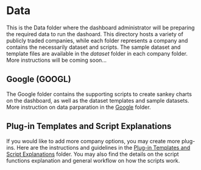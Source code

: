 # Data
This is the Data folder where the dashboard administrator will be preparing the required data to run the dashoard. This directory hosts a variety of publicly traded companies, while each folder represents a company and contains the necessarily dataset and scripts. The sample dataset and template files are available in the <i>dataset</i> folder in each company folder. More instructions will be coming soon...

## Google (GOOGL)
The Google folder contains the supporting scripts to create sankey charts on the dashboard, as well as the dataset templates and sample datasets. More instruction on data parparation in the [Google](googl) folder.

## Plug-in Templates and Script Explanations
If you would like to add more company options, you may create more plug-ins. Here are the instructions and guidelines in the [Plug-in Templates and Script Explanations](template) folder. You may also find the details on the script functions explanation and general workflow on how the scripts work.